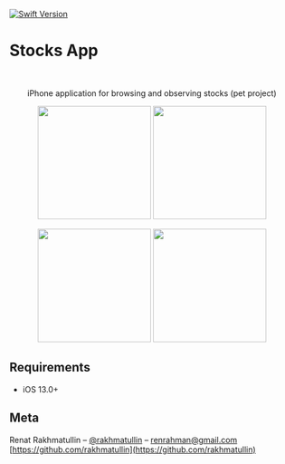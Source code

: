 [![Swift Version][swift-image]][swift-url]

# Stocks App
<br />
<p align="center">
  <p align="center">
     iPhone application for browsing and observing stocks (pet project)
    
  </p>
</p>

<p align="center">
<img src= "https://i.ibb.co/nzKRMkM/1.jpg" width="200" >
<img src= "https://i.ibb.co/V99GhRT/2.jpg" width="200" >
</p>
<p align="center">
<img src= "https://i.ibb.co/m61PhNT/3.jpg" width="200" >
<img src= "https://i.ibb.co/m61PhNT/4.jpg" width="200" >
</p>

## Requirements

- iOS 13.0+

## Meta

Renat Rakhmatullin – [@rakhmatullin](https://t.me/artem_rakhmatulin) – renrahman@gmail.com
[https://github.com/rakhmatullin](https://github.com/rakhmatullin)

[swift-image]:https://img.shields.io/badge/swift-5.0-orange.svg
[swift-url]: https://swift.org/
